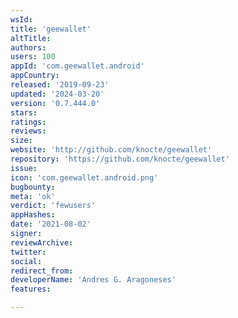 ```yaml
---
wsId: 
title: 'geewallet'
altTitle: 
authors: 
users: 100
appId: 'com.geewallet.android'
appCountry: 
released: '2019-09-23'
updated: '2024-03-20'
version: '0.7.444.0'
stars: 
ratings: 
reviews: 
size: 
website: 'http://github.com/knocte/geewallet'
repository: 'https://github.com/knocte/geewallet'
issue: 
icon: 'com.geewallet.android.png'
bugbounty: 
meta: 'ok'
verdict: 'fewusers'
appHashes: 
date: '2021-08-02'
signer: 
reviewArchive: 
twitter: 
social: 
redirect_from: 
developerName: 'Andres G. Aragoneses'
features: 

---
```


